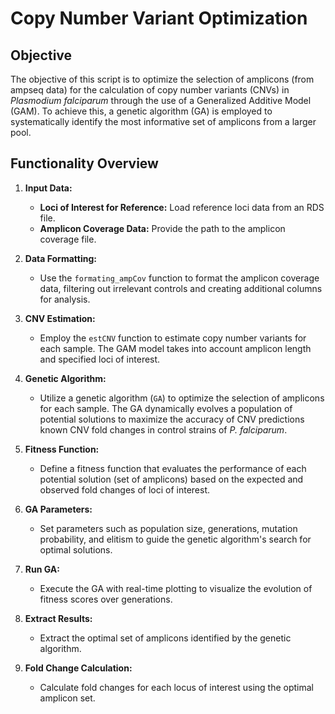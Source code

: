 # Copy Number Variant Optimization

## Objective

The objective of this script is to optimize the selection of amplicons (from ampseq data) for the calculation of copy number variants (CNVs) in _Plasmodium falciparum_ through the use of a Generalized Additive Model (GAM). To achieve this, a genetic algorithm (GA) is employed to systematically identify the most informative set of amplicons from a larger pool.

## Functionality Overview

1. **Input Data:**
   - **Loci of Interest for Reference:** Load reference loci data from an RDS file.
   - **Amplicon Coverage Data:** Provide the path to the amplicon coverage file.

2. **Data Formatting:**
   - Use the `formating_ampCov` function to format the amplicon coverage data, filtering out irrelevant controls and creating additional columns for analysis.

3. **CNV Estimation:**
   - Employ the `estCNV` function to estimate copy number variants for each sample. The GAM model takes into account amplicon length and specified loci of interest.

4. **Genetic Algorithm:**
   - Utilize a genetic algorithm (`GA`) to optimize the selection of amplicons for each sample. The GA dynamically evolves a population of potential solutions to maximize the accuracy of CNV predictions known CNV fold changes in control strains of _P. falciparum_.

5. **Fitness Function:**
   - Define a fitness function that evaluates the performance of each potential solution (set of amplicons) based on the expected and observed fold changes of loci of interest.

6. **GA Parameters:**
   - Set parameters such as population size, generations, mutation probability, and elitism to guide the genetic algorithm's search for optimal solutions.

7. **Run GA:**
   - Execute the GA with real-time plotting to visualize the evolution of fitness scores over generations.

8. **Extract Results:**
   - Extract the optimal set of amplicons identified by the genetic algorithm.

9. **Fold Change Calculation:**
   - Calculate fold changes for each locus of interest using the optimal amplicon set.

